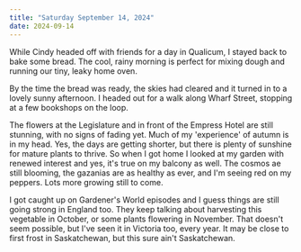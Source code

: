 ```yaml
---
title: "Saturday September 14, 2024"
date: 2024-09-14
---
```


While Cindy headed off with friends for a day in Qualicum, I stayed back to bake some bread.  The cool, rainy morning is perfect for mixing dough and running our tiny, leaky home oven.

By the time the bread was ready, the skies had cleared and it turned in to a lovely sunny afternoon.  I headed out for a walk along Wharf Street, stopping at a few bookshops on the loop.

The flowers at the Legislature and in front of the Empress Hotel are still stunning, with no signs of fading yet.  Much of my 'experience' of autumn is in my head.  Yes, the days are getting shorter, but there is plenty of sunshine for mature plants to thrive.  So when I got home I looked at my garden with renewed interest and yes, it's true on my balcony as well.  The cosmos ae still blooming, the gazanias are as healthy as ever, and I'm seeing red on my peppers.  Lots more growing still to come.  

I got caught up on Gardener's World episodes and I guess things are still going strong in England too.  They keep talking about harvesting this vegetable in October, or some plants flowering in November.  That doesn't seem possible, but I've seen it in Victoria too, every year.  It may be close to first frost in Saskatchewan, but this sure ain't Saskatchewan.